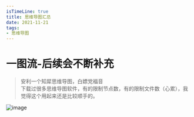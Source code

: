```yaml
---
isTimeLine: true
title: 思维导图汇总
date: 2021-11-21
tags:
- 思维导图
---
```



# 一图流-后续会不断补充

> 安利一个知犀思维导图，白嫖党福音  
> 下载过很多思维导图软件，有的限制节点数，有的限制文件数（心累），我觉得这个用起来还是比较顺手的。

![image](前端知识体系.png)








